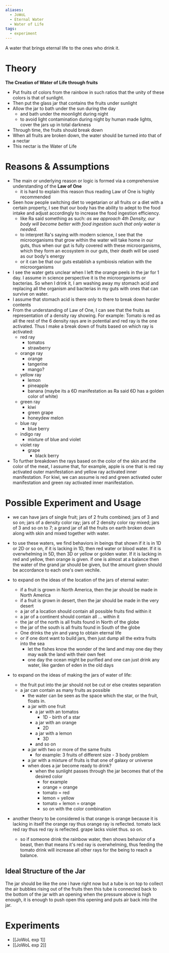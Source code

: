 ```yaml
---
aliases:
  - JoWoL
  - Eternal Water
  - Water of Life
tags:
  - experiment
---
```

A water that brings eternal life to the ones who drink it.
# Theory
**The Creation of Water of Life through fruits**
- Put fruits of colors from the rainbow in such ratios that the unity of these colors is that of sunlight. 
- Then put the glass jar that contains the fruits under sunlight 
- Allow the jar to bath under the sun during the day
	- and bath under the moonlight during night
	- to avoid light contamination during night by human made lights, cover the jars up in total darkness
- Through time, the fruits should break down 
- When all fruits are broken down, the water should be turned into that of a nectar
- This nectar is the Water of Life
# Reasons & Assumptions

- The main or underlying reason or logic is formed via a comprehensive understanding of the **Law of One**
	- it is hard to explain this reason thus reading Law of One is highly recommended
- Seen how people switching diet to vegetarian or all fruits or a diet with a certain property, I see that our body has the ability to adept to the food intake and adjust accordingly to increase the food ingestion efficiency.
	- like Ra said something as such: *as we approach 4th Density, our body will become better with food ingestion such that only water is needed*.
	- to interpret Ra's saying with modern science, I see that the microorganisms that grow within the water will take home in our guts, thus when our gut is fully covered with these microorganisms, which they form an ecosystem in our guts, their death will be used as our body's energy
	- or it can be that our guts establish a symbiosis relation with the microorganisms
- I see the water gets unclear when I left the orange peels in the jar for 1 day. I assume in science perspective it is the microorganisms or bacterias. So when I drink it, I am washing away my stomach acid and replacing all the organism and bacterias in my guts with ones that can survive on water. 
- I assume that stomach acid is there only to there to break down harder contents 
- From the understanding of Law of One, I can see that the fruits as representation of a density ray showing. For example: Tomato is red as all the rest of the 6 density rays are in potential and red ray is the one activated. Thus I make a break down of fruits based on which ray is activated:
	- red ray
		- tomatos
		- strawberry
	- orange ray
		- orange
		- tangerine 
		- mango?
	- yellow ray
		- lemon
		- pineapple
		- banana (maybe its a 6D manifestation as Ra said 6D has a golden color of white)
	- green ray
		- kiwi
		- green grape 
		- honeydew melon 
	- blue ray
		- blue berry
	- indigo ray
		- mixture of blue and violet
	- violet ray
		- grape
			- black berry 
- To further breakdown the rays based on the color of the skin and the color of the meat, I assume that, for example, apple is one that is red ray activated outer manifestation and yellow ray activated inner manifestation. For kiwi, we can assume is red and green activated outer manifestation and green ray activated inner manifestation.

# Possible Experiment and Usage
- we can have jars of single fruit; jars of 2 fruits combined; jars of 3 and so on; jars of a density color ray; jars of 2 density color ray mixed; jars of 3 and so on to 7; a grand jar of all the fruits on earth broken down along with skin and mixed together with water.
- to use these waters, we find behaviors in beings that shown if it is in 1D or 2D or so on, if it is lacking in 1D, then red water or blood water. If it is overwhelming in 5D, then 3D or yellow or golden water. If it is lacking in red and yellow, then orange is given. if one is almost at a balance then the water of the grand jar should be given, but the amount given should be accordance to each one's own vechile.

- to expand on the ideas of the location of the jars of eternal water: 
	- if a fruit is grown in North America, then the jar should be made in North America 
	- if a fruit is grown in desert, then the jar should be made in the very desert 
	- a jar of a location should contain all possible fruits find within it
	- a jar of a continent should contain all ... within it
	- the jar of the north is all fruits found in North of the globe
	- the jar of the south is all fruits found in South of the globe 
	- One drinks the yin and yang to obtain eternal life
	- or if one dont want to build jars, then just dump all the extra fruits into the sea
		- let the fishes know the wonder of the land and may one day they may walk the land with their own feet 
		- one day the ocean might be purified and one can just drink any water, like garden of eden in the old days
		
- to expand on the ideas of making the jars of water of life:
	- the fruit put into the jar should not be cut or else creates separation 
	- a jar can contain as many fruits as possible 
		- the water can be seen as the space which the star, or the fruit, floats in.
		- a jar with one fruit 
			- a jar with an tomatos 
				- 1D - birth of a star 
			- a jar with an orange 
				- 2D 
			- a jar with a lemon 
				- 3D
			- and so on
		- a jar with two or more of the same fruits
			- for example: 3 fruits of different size - 3 body problem 
		- a jar with a mixture of fruits is that one of galaxy or universe 
		- when does a jar become ready to drink?
			- when the sunlight passes through the jar becomes that of the desired color 
				- for example 
				- orange = orange 
				- tomato = red
				- lemon = yellow 
				- tomato + lemon = orange 
				- so on with the color combination

- another theory to be considered is that orange is orange because it is lacking in itself the orange ray thus orange ray is reflected. tomato lack red ray thus red ray is reflected. grape lacks violet thus. so on.
	- so if someone drink the rainbow water, then shows behavior of a beast, then that means it's red ray is overwhelming, thus feeding the tomato drink will increase all other rays for the being to reach a balance.

## Ideal Structure of the Jar 
The jar should be like the one i have right now but a tube is on top to collect the air bubbles rising out of the fruits then this tube is connected back to the bottom of the jar with an opening when the pressure above is high enough, it is enough to push open this opening and puts air back into the jar.

# Experiments
- [[JoWoL exp 1]]
- [[JoWoL exp 2]]

